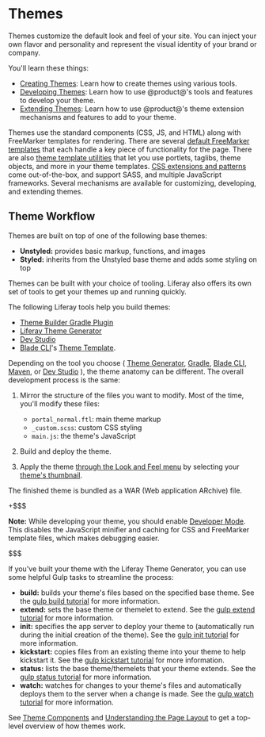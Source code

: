 # Themes [](id=themes-introduction)

Themes customize the default look and feel of your site. You can inject your own
flavor and personality and represent the visual identity of your brand or
company. 

You'll learn these things:

- [Creating Themes](/developer/frameworks/-/knowledge_base/7-2/creating-themes): 
  Learn how to create themes using various tools.
- [Developing Themes](/developer/frameworks/-/knowledge_base/7-2/developing-themes): 
  Learn how to use @product@'s tools and features to develop your theme.
- [Extending Themes](/developer/frameworks/-/knowledge_base/7-2/extending-themes): 
  Learn how to use @product@'s theme extension mechanisms and features to add to 
  your theme.

Themes use the standard components (CSS, JS, and HTML) along with FreeMarker
templates for rendering. There are several 
[default FreeMarker templates](/developer/frameworks/-/knowledge_base/7-2/theme-components-and-workflow#theme-templates)
that each handle a key piece of functionality for the page. There are also 
[theme template utilities](/developer/frameworks/-/knowledge_base/7-2/theme-components-and-workflow#theme-template-utilities)
that let you use portlets, taglibs, theme objects, and more in your theme
templates. 
[CSS extensions and patterns](/developer/frameworks/-/knowledge_base/7-2/theme-components-and-workflow#css-frameworks-and-extensions)
come out-of-the-box, and support SASS, and multiple JavaScript frameworks.
Several mechanisms are available for customizing, developing, and extending
themes. 

## Theme Workflow [](id=theme-workflow)

Themes are built on top of one of the following base themes: 

- **Unstyled:** provides basic markup, functions, and images 
- **Styled:** inherits from the Unstyled base theme and adds some styling on top

Themes can be built with your choice of tooling. Liferay also offers its own set
of tools to get your themes up and running quickly. 

The following Liferay tools help you build themes:

- [Theme Builder Gradle Plugin](/develop/reference/-/knowledge_base/7-2/theme-builder-gradle-plugin)
- [Liferay Theme Generator](/developer/frameworks/-/knowledge_base/7-2/creating-themes)
- [Dev Studio](/developer/frameworks/-/knowledge_base/7-2/creating-themes-with-liferay-ide)
- [Blade CLI](/developer/frameworks/-/knowledge_base/7-2/blade-cli)'s 
  [Theme Template](/develop/reference/-/knowledge_base/7-2/theme-template). 

Depending on the tool you choose 
(
  [Theme Generator](/develop/reference/-/knowledge_base/7-2/theme-reference-guide), 
  [Gradle](/develop/reference/-/knowledge_base/7-2/theme-builder-gradle-plugin), 
  [Blade CLI](/develop/reference/-/knowledge_base/7-2/theme-template), 
  [Maven](/develop/reference/-/knowledge_base/7-2/theme-template), 
  or 
  [Dev Studio](/develop/reference/-/knowledge_base/7-2/theme-template)
), 
the theme anatomy can be different. The overall development process is the 
same: 

1.  Mirror the structure of the files you want to modify. Most of the time,
    you'll modify these files:

    - `portal_normal.ftl`: main theme markup
    - `_custom.scss`: custom CSS styling
    - `main.js`: the theme's JavaScript

2.  Build and deploy the theme.

3.  Apply the theme 
    [through the Look and Feel menu](/discover/portal/-/knowledge_base/7-2/page-set-look-and-feel) 
    by selecting your 
    [theme's thumbnail](/developer/frameworks/-/knowledge_base/7-2/creating-a-thumbnail-preview-for-your-theme). 

The finished theme is bundled as a WAR (Web application ARchive) file. 

+$$$

**Note:** While developing your theme, you should enable 
[Developer Mode](/developer/frameworks/-/knowledge_base/7-2/using-developer-mode-with-themes).
This disables the JavaScript minifier and caching for CSS and FreeMarker
template files, which makes debugging easier.

$$$

If you've built your theme with the Liferay Theme Generator, you can use some
helpful Gulp tasks to streamline the process: 

- **build:** builds your theme's files based on the specified base theme. 
  See the 
  [gulp build tutorial](/developer/frameworks/-/knowledge_base/7-2/building-your-themes-files) 
  for more information.
- **extend:** sets the base theme or themelet to extend. See the 
  [gulp extend tutorial](/developer/frameworks/-/knowledge_base/7-2/changing-your-base-theme) 
  for more information.
- **init:** specifies the app server to deploy your theme to (automatically run
  during the initial creation of the theme). See the 
  [gulp init tutorial](/developer/frameworks/-/knowledge_base/7-2/configuring-your-themes-app-server)
  for more information. 
- **kickstart:** copies files from an existing theme into your theme to help 
  kickstart it. See the 
  [gulp kickstart tutorial](/developer/frameworks/-/knowledge_base/7-2/copying-an-existing-themes-files) 
  for more information.
- **status:** lists the base theme/themelets that your theme extends. See the 
  [gulp status tutorial](/developer/frameworks/-/knowledge_base/7-2/listing-your-themes-extensions) 
  for more information.
- **watch:** watches for changes to your theme's files and automatically deploys 
  them to the server when a change is made. See the 
  [gulp watch tutorial](/developer/frameworks/-/knowledge_base/7-2/automatically-deploying-theme-changes) 
  for more information.

See 
[Theme Components](/develop/reference/-/knowledge_base/7-2/theme-components) 
and 
[Understanding the Page Layout](/develop/reference/-/knowledge_base/7-2/understanding-the-page-layout) 
to get a top-level overview of how themes work. 

